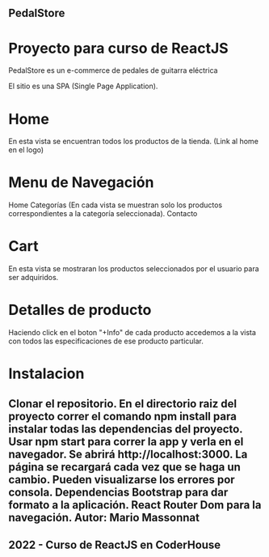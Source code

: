 ## PedalStore
# Proyecto para curso de ReactJS
PedalStore es un e-commerce de pedales de guitarra eléctrica

El sitio es una SPA (Single Page Application).

# Home
En esta vista se encuentran todos los productos de la tienda. (Link al home en el logo)

# Menu de Navegación
Home
Categorías (En cada vista se muestran solo los productos correspondientes a la categoría seleccionada).
Contacto

# Cart
En esta vista se mostraran los productos seleccionados por el usuario para ser adquiridos.

# Detalles de producto
Haciendo click en el boton "+Info" de cada producto accedemos a la vista con todos las especificaciones de ese producto particular.

# Instalacion
Clonar el repositorio.
En el directorio raiz del proyecto correr el comando npm install para instalar todas las dependencias del proyecto.
Usar npm start para correr la app y verla en el navegador. Se abrirá http://localhost:3000. La página se recargará cada vez que se haga un cambio. Pueden visualizarse los errores por consola.
Dependencias
Bootstrap para dar formato a la aplicación.
React Router Dom para la navegación.
Autor: Mario Massonnat
--
2022 - Curso de ReactJS en CoderHouse
--

